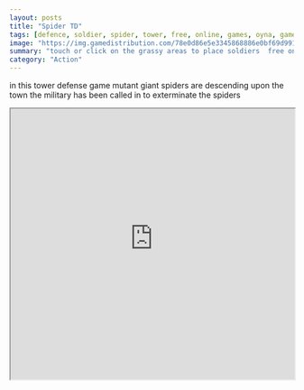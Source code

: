 ```yaml
---
layout: posts
title: "Spider TD"
tags: [defence, soldier, spider, tower, free, online, games, oyna, game, free, games, play, play, games]
image: "https://img.gamedistribution.com/78e0d86e5e3345868886e0bf69d9911f.jpg"
summary: "touch or click on the grassy areas to place soldiers  free online games oyna game free games play play games"
category: "Action"
---
```


in this tower defense game mutant giant spiders are descending upon the town the military has been called in to exterminate the spiders

<iframe width="100%" height="480px;" src="https://html5.gamedistribution.com/78e0d86e5e3345868886e0bf69d9911f/"></iframe>